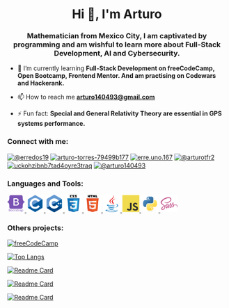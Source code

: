 <h1 align="center">Hi 👋, I'm Arturo</h1>
<h3 align="center">Mathematician from Mexico City, I am captivated by programming and am wishful to learn more about Full-Stack Development, AI and Cybersecurity.</h3>

- 🌱 I’m currently learning **Full-Stack Development on freeCodeCamp, Open Bootcamp, Frontend Mentor. And am practising on Codewars and Hackerank.**

- 📫 How to reach me **arturo140493@gmail.com**

- ⚡ Fun fact: **Special and General Relativity Theory are essential in GPS systems performance.**

<h3 align="left">Connect with me:</h3>
<p align="left">
<a href="https://twitter.com/@erredos19" target="blank"><img align="center" src="https://raw.githubusercontent.com/rahuldkjain/github-profile-readme-generator/master/src/images/icons/Social/twitter.svg" alt="@erredos19" height="30" width="40" /></a>
<a href="https://linkedin.com/in/arturo-torres-79499b177" target="blank"><img align="center" src="https://raw.githubusercontent.com/rahuldkjain/github-profile-readme-generator/master/src/images/icons/Social/linked-in-alt.svg" alt="arturo-torres-79499b177" height="30" width="40" /></a>
<a href="https://fb.com/erre.uno.167" target="blank"><img align="center" src="https://raw.githubusercontent.com/rahuldkjain/github-profile-readme-generator/master/src/images/icons/Social/facebook.svg" alt="erre.uno.167" height="30" width="40" /></a>
<a href="https://instagram.com/@arturotfr2" target="blank"><img align="center" src="https://raw.githubusercontent.com/rahuldkjain/github-profile-readme-generator/master/src/images/icons/Social/instagram.svg" alt="@arturotfr2" height="30" width="40" /></a>
<a href="https://www.youtube.com/channel/UCkoHZIbNb7TAd4OYre3TraQ" target="blank"><img align="center" src="https://raw.githubusercontent.com/rahuldkjain/github-profile-readme-generator/master/src/images/icons/Social/youtube.svg" alt="uckohzibnb7tad4oyre3traq" height="30" width="40" /></a>
<a href="https://www.hackerrank.com/arturo140493" target="blank"><img align="center" src="https://raw.githubusercontent.com/rahuldkjain/github-profile-readme-generator/master/src/images/icons/Social/hackerrank.svg" alt="@arturo140493" height="30" width="40" /></a>
</p>

<h3 align="left">Languages and Tools:</h3>
<p align="left"> <a href="https://getbootstrap.com" target="_blank" rel="noreferrer"> <img src="https://raw.githubusercontent.com/devicons/devicon/master/icons/bootstrap/bootstrap-plain-wordmark.svg" alt="bootstrap" width="40" height="40"/> </a> <a href="https://www.cprogramming.com/" target="_blank" rel="noreferrer"> <img src="https://raw.githubusercontent.com/devicons/devicon/master/icons/c/c-original.svg" alt="c" width="40" height="40"/> </a> <a href="https://www.w3schools.com/cpp/" target="_blank" rel="noreferrer"> <img src="https://raw.githubusercontent.com/devicons/devicon/master/icons/cplusplus/cplusplus-original.svg" alt="cplusplus" width="40" height="40"/> </a> <a href="https://www.w3schools.com/css/" target="_blank" rel="noreferrer"> <img src="https://raw.githubusercontent.com/devicons/devicon/master/icons/css3/css3-original-wordmark.svg" alt="css3" width="40" height="40"/> </a> <a href="https://www.w3.org/html/" target="_blank" rel="noreferrer"> <img src="https://raw.githubusercontent.com/devicons/devicon/master/icons/html5/html5-original-wordmark.svg" alt="html5" width="40" height="40"/> </a> <a href="https://www.java.com" target="_blank" rel="noreferrer"> <img src="https://raw.githubusercontent.com/devicons/devicon/master/icons/java/java-original.svg" alt="java" width="40" height="40"/> </a> <a href="https://developer.mozilla.org/en-US/docs/Web/JavaScript" target="_blank" rel="noreferrer"> <img src="https://raw.githubusercontent.com/devicons/devicon/master/icons/javascript/javascript-original.svg" alt="javascript" width="40" height="40"/> </a> <a href="https://www.python.org" target="_blank" rel="noreferrer"> <img src="https://raw.githubusercontent.com/devicons/devicon/master/icons/python/python-original.svg" alt="python" width="40" height="40"/> </a> <a href="https://sass-lang.com" target="_blank" rel="noreferrer"> <img src="https://raw.githubusercontent.com/devicons/devicon/master/icons/sass/sass-original.svg" alt="sass" width="40" height="40"/> </a> </p>
<h3 aling="left"> Others projects: </h3>
<a href="https://www.freecodecamp.org/Arturo1493" target="_blank" rel="noreferrer"> <img src="https://gists.rawgit.com/Deftwun/e3756a8b518cbb354425/raw/6584db8babd6cbc4ecb35ed36f0d184a506b979e/free-code-camp-logo.svg" alt="freeCodeCamp" width="40" height="40"/> </a> </p>

[![Top Langs](https://github-readme-stats.vercel.app/api/top-langs/?username=arturo9314&layout=compact)](https://github.com/Arturo9314)

[![Readme Card](https://github-readme-stats.vercel.app/api/pin/?username=Arturo9314&repo=01-Product-Card)](https://github.com/Arturo9314/01-Product-Card)

[![Readme Card](https://github-readme-stats.vercel.app/api/pin/?username=Arturo9314&repo=02-FM-Intro-component-with-sign-up-form)](https://github.com/Arturo9314/02-FM-Intro-component-with-sign-up-form)

[![Readme Card](https://github-readme-stats.vercel.app/api/pin/?username=Arturo9314&repo=04-FM-Testimonial-Grid-Section)](https://arturo9314.github.io/04-FM-Testimonial-Grid-Section/)
